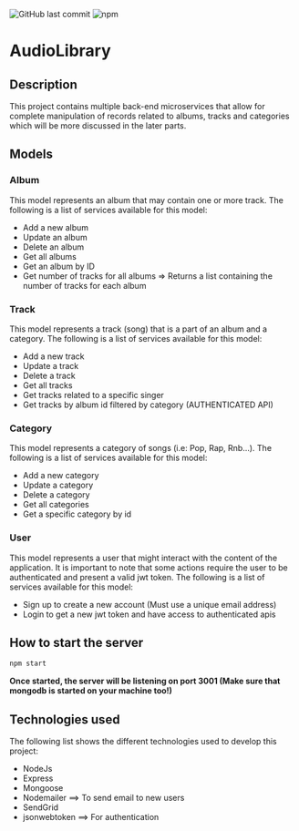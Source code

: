 ![GitHub last commit](https://img.shields.io/github/last-commit/GChammas23/AudioLibrary)
![npm](https://img.shields.io/npm/v/npm)

# AudioLibrary

## Description

This project contains multiple back-end microservices that allow for complete manipulation of records related to albums, tracks and categories which will be more discussed in the later parts.

## Models
### Album
This model represents an album that may contain one or more track. The following is a list of services available for this model:

* Add a new album
* Update an album
* Delete an album
* Get all albums
* Get an album by ID
* Get number of tracks for all albums => Returns a list containing the number of tracks for each album

### Track
This model represents a track (song) that is a part of an album and a category. The following is a list of services available for this model:

* Add a new track
* Update a track
* Delete a track
* Get all tracks
* Get tracks related to a specific singer
* Get tracks by album id filtered by category (AUTHENTICATED API)

### Category
This model represents a category of songs (i.e: Pop, Rap, Rnb...). The following is a list of services available for this model:

* Add a new category
* Update a category
* Delete a category
* Get all categories
* Get a specific category by id

### User
This model represents a user that might interact with the content of the application. It is important to note that some actions require the user to be authenticated and present a valid jwt token. The following is a list of services available for this model:

* Sign up to create a new account (Must use a unique email address)
* Login to get a new jwt token and have access to authenticated apis

## How to start the server

```bash
npm start
```
**Once started, the server will be listening on port 3001 (Make sure that mongodb is started on your machine too!)**

## Technologies used

The following list shows the different technologies used to develop this project:

* NodeJs
* Express
* Mongoose
* Nodemailer ==> To send email to new users
* SendGrid
* jsonwebtoken ==> For authentication 